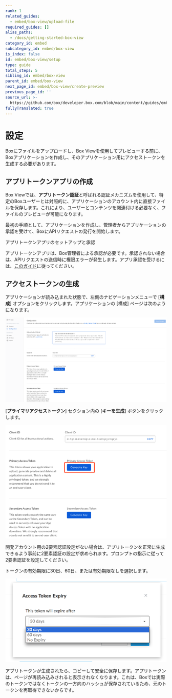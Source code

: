 ```yaml
---
rank: 1
related_guides:
  - embed/box-view/upload-file
required_guides: []
alias_paths:
  - /docs/getting-started-box-view
category_id: embed
subcategory_id: embed/box-view
is_index: false
id: embed/box-view/setup
type: guide
total_steps: 5
sibling_id: embed/box-view
parent_id: embed/box-view
next_page_id: embed/box-view/create-preview
previous_page_id: ''
source_url: >-
  https://github.com/box/developer.box.com/blob/main/content/guides/embed/box-view/setup.md
fullyTranslated: true
---
```

# 設定

Boxにファイルをアップロードし、Box Viewを使用してプレビューする前に、Boxアプリケーションを作成し、そのアプリケーション用にアクセストークンを生成する必要があります。

## アプリトークンアプリの作成

Box Viewでは、**アプリトークン認証**と呼ばれる認証メカニズムを使用して、特定のBoxユーザーとは対照的に、アプリケーションのアカウント内に直接ファイルを保存します。これにより、ユーザーとコンテンツを関連付ける必要なく、ファイルのプレビューが可能になります。

最初の手順として、アプリケーションを作成し、管理者からアプリケーションの承認を受けて、BoxにAPIリクエストの発行を開始します。

<CTA to="guide://authentication/app-token/app-token-setup/">

アプリトークンアプリのセットアップと承認

</CTA>

<Message type="warning">

アプリトークンアプリは、Box管理者による承認が必要です。承認されない場合は、APIリクエストの送信時に権限エラーが発生します。アプリ承認を受けるには、[このガイド](guide://authorization/custom-app-approval/)に従ってください。

</Message>

## アクセストークンの生成

アプリケーションが読み込まれた状態で、左側のナビゲーションメニューで \[**構成**] オプションをクリックします。アプリケーションの \[構成] ページは次のようになります。

<ImageFrame border>

![画像](./images/app_token_config.png)

</ImageFrame>

\[**プライマリアクセストークン**] セクション内の \[**キーを生成**] ボタンをクリックします。

<ImageFrame border>

![画像](./images/app_token_generate_key.png)

</ImageFrame>

<Message type="notice">

開発アカウント用の2要素認証設定がない場合は、アプリトークンを正常に生成できるよう事前に2要素認証の設定が求められます。プロンプトの指示に従って2要素認証を設定してください。

</Message>

トークンの有効期限に30日、60日、または有効期限なしを選択します。

<ImageFrame border width="600" shadow center>

![画像](./images/app_token_expiry.png)

</ImageFrame>

アプリトークンが生成されたら、コピーして安全に保存します。アプリトークンは、ページが再読み込みされると表示されなくなります。これは、Boxでは実際のトークンではなくトークンの一方向のハッシュが保存されているため、元のトークンを再取得できないからです。
